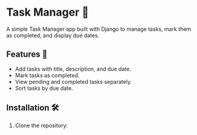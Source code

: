 # Task Manager 📝

A simple Task Manager app built with Django to manage tasks, mark them as completed, and display due dates.

## Features 🌟
- Add tasks with title, description, and due date.
- Mark tasks as completed.
- View pending and completed tasks separately.
- Sort tasks by due date.

## Installation 🛠️
1. Clone the repository:
